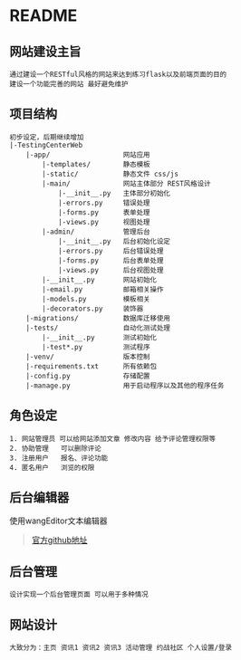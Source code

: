README
==================

## 网站建设主旨
    通过建设一个RESTful风格的网站来达到练习flask以及前端页面的目的
    建设一个功能完善的网站 最好避免维护


## 项目结构
    初步设定，后期继续增加
    |-TestingCenterWeb
        |-app/                  网站应用
            |-templates/        静态模板
            |-static/           静态文件 css/js
            |-main/             网站主体部分 REST风格设计
                |-__init__.py   主体部分初始化
                |-errors.py     错误处理
                |-forms.py      表单处理
                |-views.py      视图处理
            |-admin/            管理后台
                |-__init__.py   后台初始化设定
                |-errors.py     后台错误处理
                |-forms.py      后台表单处理
                |-views.py      后台视图处理
            |-__init__.py       网站初始化
            |-email.py          邮箱相关操作
            |-models.py         模板相关
            |-decorators.py     装饰器
        |-migrations/           数据库迁移使用
        |-tests/                自动化测试处理
            |-__init__.py       测试初始化
            |-test*.py          测试程序
        |-venv/                 版本控制
        |-requirements.txt      所有依赖包
        |-config.py             存储配置
        |-manage.py             用于启动程序以及其他的程序任务


## 角色设定

    1. 网站管理员 可以给网站添加文章 修改内容 给予评论管理权限等
    2. 协助管理   可以删除评论
    3. 注册用户   报名、评论功能
    4. 匿名用户   浏览的权限


## 后台编辑器

使用wangEditor文本编辑器

>[官方github地址](https://github.com/wangfupeng1988/wangEditor)


## 后台管理
    设计实现一个后台管理页面 可以用于多种情况


## 网站设计
    大致分为：主页 资讯1 资讯2 资讯3 活动管理 约战社区 个人设置/登录